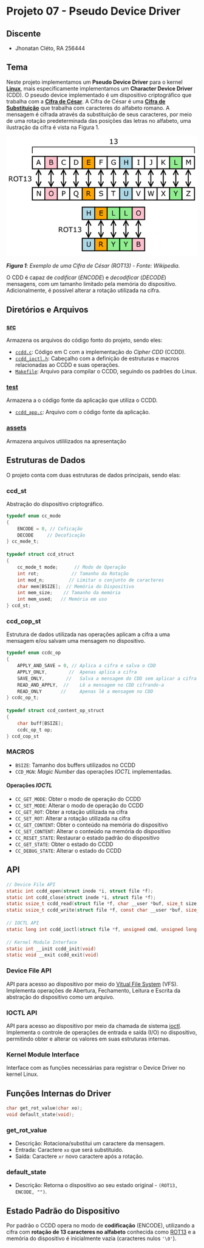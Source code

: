 # Projeto 07 - Pseudo Device Driver

## Discente

+ Jhonatan Cléto, RA 256444

## Tema

Neste projeto implementamos um __Pseudo Device Driver__ para o kernel [__Linux__](https://pt.wikipedia.org/wiki/Linux_(n%C3%BAcleo)), mais especificamente implementamos um __Character Device Driver__ (CDD). O pseudo device implementado é um dispositivo criptográfico que trabalha com a [__Cifra de César__](https://pt.wikipedia.org/wiki/Cifra_de_C%C3%A9sar). A Cifra de César é uma [__Cifra de Substituição__](https://pt.wikipedia.org/wiki/Cifra_de_substitui%C3%A7%C3%A3o) que trabalha com caracteres do alfabeto romano. A mensagem é cifrada através da substituição de seus caracteres, por meio de uma rotação predeterminada das posições das letras no alfabeto, uma ilustração da cifra é vista na Figura 1.

![Figura 1](assets/ROT13.png)

_**Figura 1**: Exemplo de uma Cifra de César (ROT13) - Fonte: Wikipedia._

O CDD é capaz de _codificar_ (_ENCODE_) e _decodificar_ (_DECODE_) mensagens, com um tamanho limitado pela memória do dispositivo. Adicionalmente, é possível alterar a rotação utilizada na cifra.

## Diretórios e Arquivos

### [src](src/)

Armazena os arquivos do código fonto do projeto, sendo eles:

+ [`ccdd.c`](src/ccdd.c): Código em C com a implementação do _Cipher CDD_ (CCDD).
+ [`ccdd_ioctl.h`](src/ccdd_ioctl.h): Cabeçalho com a definição de estruturas e macros relacionadas ao CCDD e suas operações.
+ [`Makefile`](src/Makefile): Arquivo para compilar o CCDD, seguindo os padrões do Linux.

### [test](test/)

Armazena a o código fonte da aplicação que utiliza o CCDD.

+ [`ccdd_app.c`](test/ccdd_app.c): Arquivo com o código fonte da aplicação.

### [assets](assets/)
Armazena arquivos utililizados na apresentação

## Estruturas de Dados

O projeto conta com duas estruturas de dados principais, sendo elas:

### __ccd_st__
Abstração do dispositivo criptográfico.

~~~C
typedef enum cc_mode
{
    ENCODE = 0, // Coficação
    DECODE     // Decoficação
} cc_mode_t;

typedef struct ccd_struct
{
    cc_mode_t mode;      // Modo de Operação
    int rot;            // Tamanho da Rotação
    int mod_n;         // Limitar o conjunto de caracteres
    char mem[BSIZE];  // Memória do Dispositivo
    int mem_size;    // Tamanho da memória
    int mem_used;   // Memória em uso
} ccd_st;
~~~

### __ccd_cop_st__
Estrutura de dados utilizada nas operações aplicam a cifra a uma mensagem e/ou salvam uma mensagem no dispositivo.

~~~C
typedef enum ccdc_op
{
    APPLY_AND_SAVE = 0, // Aplica a cifra e salva o CDD
    APPLY_ONLY,        //  Apenas aplica a cifra
    SAVE_ONLY,        //   Salva a mensagem do CDD sem aplicar a cifra
    READ_AND_APPLY,  //    Lê a mensagem no CDD cifrando-a
    READ_ONLY       //     Apenas lê a mensagem no CDD
} ccdc_op_t;

typedef struct ccd_content_op_struct
{
    char buff[BSIZE];
    ccdc_op_t op;
} ccd_cop_st
~~~

### MACROS

+ `BSIZE`: Tamanho dos buffers utilizados no CCDD
+ `CCD_MGN`: _Magic Number_ das operações _IOCTL_ implementadas.

#### Operações _IOCTL_
+  `CC_GET_MODE`: Obter o modo de operação do CCDD
+  `CC_SET_MODE`: Alterar o modo de operação do CCDD
+  `CC_GET_ROT`: Obter a rotação utilizada na cifra
+  `CC_SET_ROT`: Alterar a rotação utilizada na cifra
+ `CC_GET_CONTENT`: Obter o conteúdo na memória do dispositivo
+ `CC_SET_CONTENT`: Alterar o conteúdo na memória do dispositivo
+ `CC_RESET_STATE`: Restaurar o estado padrão do dispositivo
+ `CC_GET_STATE`: Obter o estado do CCDD
+ `CC_DEBUG_STATE`: Alterar o estado do CCDD

## API

~~~C
// Device File API
static int ccdd_open(struct inode *i, struct file *f);
static int ccdd_close(struct inode *i, struct file *f);
static ssize_t ccdd_read(struct file *f, char __user *buf, size_t size, loff_t *off);
static ssize_t ccdd_write(struct file *f, const char __user *buf, size_t size, loff_t *off);

// IOCTL API
static long int ccdd_ioctl(struct file *f, unsigned cmd, unsigned long arg);

// Kernel Module Interface
static int __init ccdd_init(void)
static void __exit ccdd_exit(void)
~~~

### Device File API

API para acesso ao dispositivo por meio do [Vitual File System](https://en.wikipedia.org/wiki/Virtual_file_system) (VFS). Implementa operações de Abertura, Fechamento, Leitura e Escrita da abstração do dispositivo como um arquivo.

### IOCTL API

API para acesso ao dispositivo por meio da chamada de sistema [ioctl](https://man7.org/linux/man-pages/man2/ioctl.2.html). Implementa o controle de operações de entrada e saída (I/O) no dispositivo, permitindo obter e alterar os valores em suas estruturas internas.

### Kernel Module Interface

Interface com as funções necessárias para registrar o Device Driver no kernel Linux.

## Funções Internas do Driver

~~~C
char get_rot_value(char xo);
void default_state(void);
~~~

### get_rot_value
+ Descrição: Rotaciona/substitui um caractere da mensagem.
+ Entrada: Caractere `xo` que será substituido.
+ Saída: Caractere `xr` novo caractere após a rotação.

### default_state
+ Descrição: Retorna o dispositivo ao seu estado original - `(ROT13, ENCODE, "")`.

## Estado Padrão do Dispositivo

Por padrão o CCDD opera no modo de __codificação__ (ENCODE), utilizando a cifra com __rotação de 13 caracteres no alfabeto__ conhecida como [ROT13](https://pt.wikipedia.org/wiki/ROT13) e a memória do dispositivo é inicialmente vazia (caracteres nulos `'\0'`).